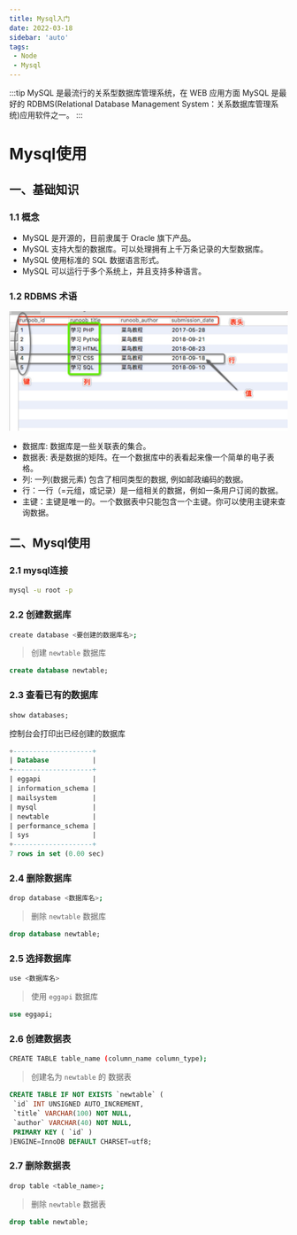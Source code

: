 ```yaml
---
title: Mysql入门
date: 2022-03-18
sidebar: 'auto'
tags:
 - Node
 - Mysql
---
```

:::tip
MySQL 是最流行的关系型数据库管理系统，在 WEB 应用方面 MySQL 是最好的 RDBMS(Relational Database Management System：关系数据库管理系统)应用软件之一。
:::
<!-- more -->

# Mysql使用
## 一、基础知识
### 1.1 概念
- MySQL 是开源的，目前隶属于 Oracle 旗下产品。
- MySQL 支持大型的数据库。可以处理拥有上千万条记录的大型数据库。
- MySQL 使用标准的 SQL 数据语言形式。
- MySQL 可以运行于多个系统上，并且支持多种语言。

### 1.2 RDBMS 术语
![RDMBS](https://raw.githubusercontent.com/EugenioCode/picBed/main/20220319223457.png)

- 数据库: 数据库是一些关联表的集合。
- 数据表: 表是数据的矩阵。在一个数据库中的表看起来像一个简单的电子表格。
- 列: 一列(数据元素) 包含了相同类型的数据, 例如邮政编码的数据。
- 行：一行（=元组，或记录）是一组相关的数据，例如一条用户订阅的数据。
- 主键：主键是唯一的。一个数据表中只能包含一个主键。你可以使用主键来查询数据。

## 二、Mysql使用

### 2.1 mysql连接
```bash
mysql -u root -p
```
### 2.2 创建数据库
```bash
create database <要创建的数据库名>;
```
> 创建 `newtable` 数据库
```sql
create database newtable;
```
### 2.3 查看已有的数据库
```sql
show databases;
```
控制台会打印出已经创建的数据库
```sql
+--------------------+
| Database           |
+--------------------+
| eggapi             |
| information_schema |
| mailsystem         |
| mysql              |
| newtable           |
| performance_schema |
| sys                |
+--------------------+
7 rows in set (0.00 sec)
```

### 2.4 删除数据库
```bash
drop database <数据库名>;
```
> 删除 `newtable` 数据库
```sql
drop database newtable;
```

### 2.5 选择数据库
```bash
use <数据库名>
```
> 使用 `eggapi` 数据库
```sql
use eggapi;
```
### 2.6 创建数据表
```bash
CREATE TABLE table_name (column_name column_type);
```
> 创建名为 `newtable` 的 数据表
```sql
CREATE TABLE IF NOT EXISTS `newtable` (
 `id` INT UNSIGNED AUTO_INCREMENT,
 `title` VARCHAR(100) NOT NULL,
 `author` VARCHAR(40) NOT NULL,
 PRIMARY KEY ( `id` )
)ENGINE=InnoDB DEFAULT CHARSET=utf8;
```

### 2.7 删除数据表
```bash
drop table <table_name>;
```
> 删除 `newtable` 数据表
```sql
drop table newtable;
```


